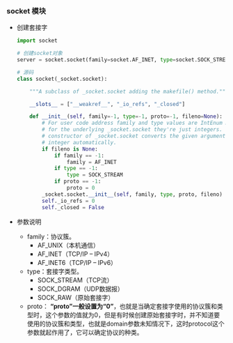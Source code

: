 ### socket 模块

- 创建套接字

  ``` python
  import socket
  
  # 创建socket对象
  server = socket.socket(family=socket.AF_INET, type=socket.SOCK_STREAM)  # 此处为默认值
  
  # 源码
  class socket(_socket.socket):
  
      """A subclass of _socket.socket adding the makefile() method."""
  
      __slots__ = ["__weakref__", "_io_refs", "_closed"]
  
      def __init__(self, family=-1, type=-1, proto=-1, fileno=None):
          # For user code address family and type values are IntEnum members, but
          # for the underlying _socket.socket they're just integers. The
          # constructor of _socket.socket converts the given argument to an
          # integer automatically.
          if fileno is None:
              if family == -1:
                  family = AF_INET
              if type == -1:
                  type = SOCK_STREAM
              if proto == -1:
                  proto = 0
          _socket.socket.__init__(self, family, type, proto, fileno)
          self._io_refs = 0
          self._closed = False
  ```

- 参数说明

  - family：协议簇。
    - AF_UNIX（本机通信）
    - AF_INET（TCP/IP – IPv4）
    - AF_INET6（TCP/IP – IPv6）
  - type：套接字类型。
    - SOCK_STREAM（TCP流）
    - SOCK_DGRAM（UDP数据报）
    - SOCK_RAW（原始套接字）
  - proto： **“proto”一般设置为“0”**，也就是当确定套接字使用的协议簇和类型时，这个参数的值就为0，但是有时候创建原始套接字时，并不知道要使用的协议簇和类型，也就是domain参数未知情况下，这时protocol这个参数就起作用了，它可以确定协议的种类。

